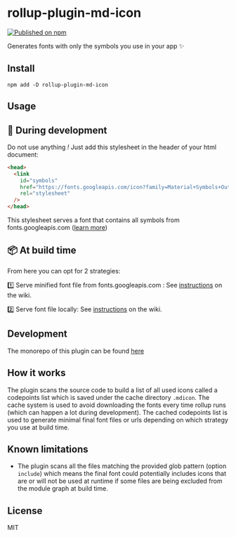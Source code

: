 # rollup-plugin-md-icon

[![Published on npm](https://img.shields.io/npm/v/rollup-plugin-md-icon.svg?logo=npm)](https://www.npmjs.com/package/rollup-plugin-md-icon)

Generates fonts with only the symbols you use in your app ✨

## Install

```
npm add -D rollup-plugin-md-icon
```

## Usage

## 👷 During development

Do not use anything _!_
Just add this stylesheet in the header of your html document:

```html
<head>
  <link
    id="symbols"
    href="https://fonts.googleapis.com/icon?family=Material+Symbols+Outlined"
    rel="stylesheet"
  />
</head>
```

This stylesheet serves a font that contains all symbols from fonts.googleapis.com ([learn more](https://github.com/vdegenne/rollup-plugin-md-icon/wiki/During-development))

## 📦 At build time

From here you can opt for 2 strategies:

1️⃣ Serve minified font file from fonts.googleapis.com : See [instructions](https://github.com/vdegenne/rollup-plugin-md-icon/wiki/Serving-from-fonts.googleapis.com) on the wiki.

2️⃣ Serve font file locally: See [instructions](https://github.com/vdegenne/rollup-plugin-md-icon/wiki/Serving-fonts-locally) on the wiki.

## Development

The monorepo of this plugin can be found [here](https://github.com/vdegenne/rollup-plugin-md-icon-monorepo)

## How it works

The plugin scans the source code to build a list of all used icons called a codepoints list which is saved under the cache directory `.mdicon`. The cache system is used to avoid downloading the fonts every time rollup runs (which can happen a lot during development). The cached codepoints list is used to generate minimal final font files or urls depending on which strategy you use at build time.

## Known limitations

- The plugin scans all the files matching the provided glob pattern (option `include`) which means the final font could potentially includes icons that are or will not be used at runtime if some files are being excluded from the module graph at build time.

## License

MIT
